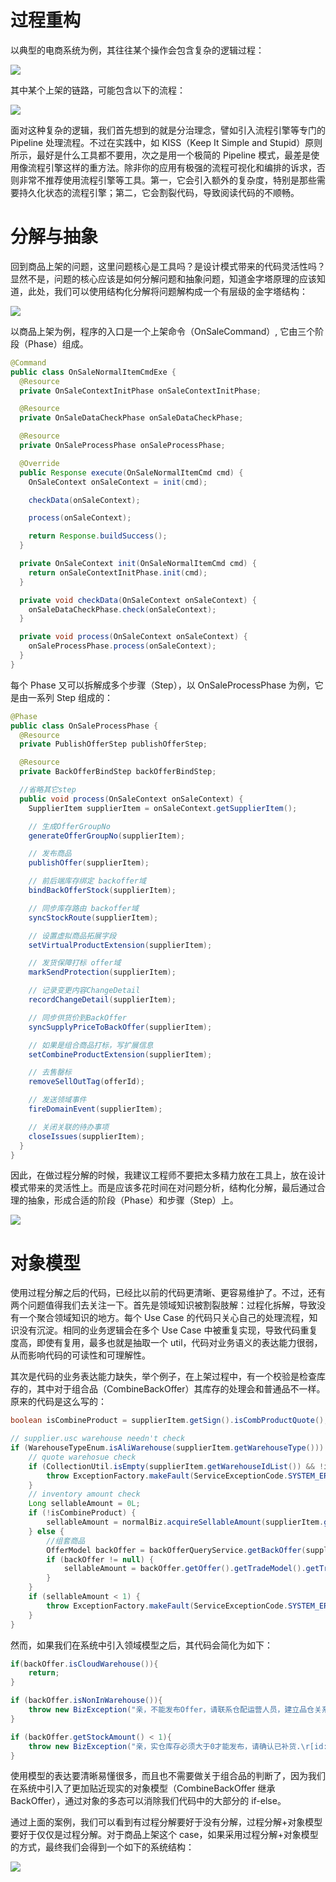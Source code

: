 # 过程重构

以典型的电商系统为例，其往往某个操作会包含复杂的逻辑过程：

![](https://assets.ng-tech.icu/item/20230420134319.png)

其中某个上架的链路，可能包含以下的流程：

![](https://i.postimg.cc/G3ydMRpy/image.png)

面对这种复杂的逻辑，我们首先想到的就是分治理念，譬如引入流程引擎等专门的 Pipeline 处理流程。不过在实践中，如 KISS（Keep It Simple and Stupid）原则所示，最好是什么工具都不要用，次之是用一个极简的 Pipeline 模式，最差是使用像流程引擎这样的重方法。除非你的应用有极强的流程可视化和编排的诉求，否则非常不推荐使用流程引擎等工具。第一，它会引入额外的复杂度，特别是那些需要持久化状态的流程引擎；第二，它会割裂代码，导致阅读代码的不顺畅。

# 分解与抽象

回到商品上架的问题，这里问题核心是工具吗？是设计模式带来的代码灵活性吗？显然不是，问题的核心应该是如何分解问题和抽象问题，知道金字塔原理的应该知道，此处，我们可以使用结构化分解将问题解构成一个有层级的金字塔结构：

![](https://i.postimg.cc/52nVHNsZ/image.png)

以商品上架为例，程序的入口是一个上架命令（OnSaleCommand）, 它由三个阶段（Phase）组成。

```java
@Command
public class OnSaleNormalItemCmdExe {
  @Resource
  private OnSaleContextInitPhase onSaleContextInitPhase;

  @Resource
  private OnSaleDataCheckPhase onSaleDataCheckPhase;

  @Resource
  private OnSaleProcessPhase onSaleProcessPhase;

  @Override
  public Response execute(OnSaleNormalItemCmd cmd) {
    OnSaleContext onSaleContext = init(cmd);

    checkData(onSaleContext);

    process(onSaleContext);

    return Response.buildSuccess();
  }

  private OnSaleContext init(OnSaleNormalItemCmd cmd) {
    return onSaleContextInitPhase.init(cmd);
  }

  private void checkData(OnSaleContext onSaleContext) {
    onSaleDataCheckPhase.check(onSaleContext);
  }

  private void process(OnSaleContext onSaleContext) {
    onSaleProcessPhase.process(onSaleContext);
  }
}
```

每个 Phase 又可以拆解成多个步骤（Step），以 OnSaleProcessPhase 为例，它是由一系列 Step 组成的：

```java
@Phase
public class OnSaleProcessPhase {
  @Resource
  private PublishOfferStep publishOfferStep;

  @Resource
  private BackOfferBindStep backOfferBindStep;

  //省略其它step
  public void process(OnSaleContext onSaleContext) {
    SupplierItem supplierItem = onSaleContext.getSupplierItem();

    // 生成OfferGroupNo
    generateOfferGroupNo(supplierItem);

    // 发布商品
    publishOffer(supplierItem);

    // 前后端库存绑定 backoffer域
    bindBackOfferStock(supplierItem);

    // 同步库存路由 backoffer域
    syncStockRoute(supplierItem);

    // 设置虚拟商品拓展字段
    setVirtualProductExtension(supplierItem);

    // 发货保障打标 offer域
    markSendProtection(supplierItem);

    // 记录变更内容ChangeDetail
    recordChangeDetail(supplierItem);

    // 同步供货价到BackOffer
    syncSupplyPriceToBackOffer(supplierItem);

    // 如果是组合商品打标，写扩展信息
    setCombineProductExtension(supplierItem);

    // 去售罄标
    removeSellOutTag(offerId);

    // 发送领域事件
    fireDomainEvent(supplierItem);

    // 关闭关联的待办事项
    closeIssues(supplierItem);
  }
}
```

因此，在做过程分解的时候，我建议工程师不要把太多精力放在工具上，放在设计模式带来的灵活性上。而是应该多花时间在对问题分析，结构化分解，最后通过合理的抽象，形成合适的阶段（Phase）和步骤（Step）上。

![](https://i.postimg.cc/YSPB3DKR/image.png)

# 对象模型

使用过程分解之后的代码，已经比以前的代码更清晰、更容易维护了。不过，还有两个问题值得我们去关注一下。首先是领域知识被割裂肢解：过程化拆解，导致没有一个聚合领域知识的地方。每个 Use Case 的代码只关心自己的处理流程，知识没有沉淀。相同的业务逻辑会在多个 Use Case 中被重复实现，导致代码重复度高，即使有复用，最多也就是抽取一个 util，代码对业务语义的表达能力很弱，从而影响代码的可读性和可理解性。

其次是代码的业务表达能力缺失，举个例子，在上架过程中，有一个校验是检查库存的，其中对于组合品（CombineBackOffer）其库存的处理会和普通品不一样。原来的代码是这么写的：

```java
boolean isCombineProduct = supplierItem.getSign().isCombProductQuote();

// supplier.usc warehouse needn't check
if (WarehouseTypeEnum.isAliWarehouse(supplierItem.getWarehouseType())) {
    // quote warehosue check
    if (CollectionUtil.isEmpty(supplierItem.getWarehouseIdList()) && !isCombineProduct) {
        throw ExceptionFactory.makeFault(ServiceExceptionCode.SYSTEM_ERROR, "亲，不能发布Offer，请联系仓配运营人员，建立品仓关系！");
    }
    // inventory amount check
    Long sellableAmount = 0L;
    if (!isCombineProduct) {
        sellableAmount = normalBiz.acquireSellableAmount(supplierItem.getBackOfferId(), supplierItem.getWarehouseIdList());
    } else {
        //组套商品
        OfferModel backOffer = backOfferQueryService.getBackOffer(supplierItem.getBackOfferId());
        if (backOffer != null) {
            sellableAmount = backOffer.getOffer().getTradeModel().getTradeCondition().getAmountOnSale();
        }
    }
    if (sellableAmount < 1) {
        throw ExceptionFactory.makeFault(ServiceExceptionCode.SYSTEM_ERROR, "亲，实仓库存必须大于0才能发布，请确认已补货.\r[id:" + supplierItem.getId() + "]");
    }
}
```

然而，如果我们在系统中引入领域模型之后，其代码会简化为如下：

```java
if(backOffer.isCloudWarehouse()){
    return;
}

if (backOffer.isNonInWarehouse()){
    throw new BizException("亲，不能发布Offer，请联系仓配运营人员，建立品仓关系！");
}

if (backOffer.getStockAmount() < 1){
    throw new BizException("亲，实仓库存必须大于0才能发布，请确认已补货.\r[id:" + backOffer.getSupplierItem().getCspuCode() + "]");
}
```

使用模型的表达要清晰易懂很多，而且也不需要做关于组合品的判断了，因为我们在系统中引入了更加贴近现实的对象模型（CombineBackOffer 继承 BackOffer），通过对象的多态可以消除我们代码中的大部分的 if-else。

通过上面的案例，我们可以看到有过程分解要好于没有分解，过程分解+对象模型要好于仅仅是过程分解。对于商品上架这个 case，如果采用过程分解+对象模型的方式，最终我们会得到一个如下的系统结构：

![](https://assets.ng-tech.icu/item/20230420134256.png)
